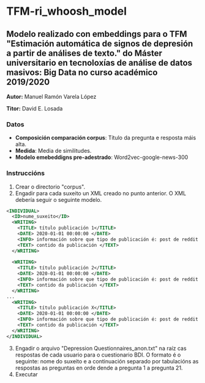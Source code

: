# TFM-ri_whoosh_model
## Modelo realizado con embeddings para o TFM "Estimación automática de signos de depresión a partir de análises de texto." do Máster universitario en tecnoloxías de análise de datos masivos: Big Data no curso académico 2019/2020

**Autor:** Manuel Ramón Varela López

**Titor:** David E. Losada

### Datos
- **Composición comparación corpus**: Título da pregunta e resposta máis alta.
- **Medida**: Media de similitudes.
- **Modelo emebeddigns pre-adestrado**: Word2vec-google-news-300

### Instruccións

1. Crear o directorio "corpus".
2. Engadir para cada suxeito un XML creado no punto anterior. O XML debería seguir o seguinte modelo.
```xml
<INDIVIDUAL>
  <ID>nume_suxeito</ID>
  <WRITING>
    <TITLE> título publicación 1</TITLE>
    <DATE> 2020-01-01 00:00:00 </DATE>
    <INFO> información sobre que tipo de publicación é: post de reddit ou comentario dun posto </INFO>
    <TEXT> contido da publicación </TEXT>
  </WRITING>
  
  <WRITING>
    <TITLE> título publicación 2</TITLE>
    <DATE> 2020-01-01 00:00:00 </DATE>
    <INFO> información sobre que tipo de publicación é: post de reddit ou comentario dun posto </INFO>
    <TEXT> contido da publicación </TEXT>
  </WRITING>
...
  <WRITING>
    <TITLE> título publicación X</TITLE>
    <DATE> 2020-01-01 00:00:00 </DATE>
    <INFO> información sobre que tipo de publicación é: post de reddit ou comentario dun posto </INFO>
    <TEXT> contido da publicación </TEXT>
  </WRITING>
</INDIVIDUAL>
```
3. Engadir o arquivo "Depression Questionnaires_anon.txt" na raíz cas respostas de cada usuario para o cuestionario BDI. O formato é o seguinte: nome do suxeito e a continuación separado por tabulacións as respostas as preguntas en orde dende a pregunta 1 a pregunta 21.
4. Executar
